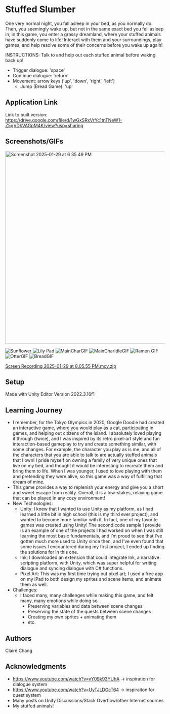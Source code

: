 # Stuffed Slumber

One very normal night, you fall asleep in your bed, as you normally do. Then, you seemingly wake up, but not in the same exact bed you fell asleep in; in this game, you enter a grassy dreamland, where your stuffed animals have suddenly come to life! Interact with them and your surroundings, play games, and help resolve some of their concerns before you wake up again! 

INSTRUCTIONS:
Talk to and help out each stuffed animal before waking back up!
* Trigger dialogue: 'space'
* Continue dialogue: 'return'
* Movement: arrow keys ('up', 'down', 'right', 'left')
     * Jump (Bread Game): 'up'
 
## Application Link
Link to built version: https://drive.google.com/file/d/1wGxSRxVrYc1tnTNeW1-Z5gVDkVAGpM4K/view?usp=sharing

## Screenshots/GIFs
<img width="606" alt="Screenshot 2025-01-29 at 6 35 49 PM" src="https://github.com/user-attachments/assets/4c171ed6-0228-4ab5-add2-cb0158e19733" />

![Sunflower](https://github.com/user-attachments/assets/c1b7a77a-816c-479d-9cda-d724ffe7af72)
![Lily Pad](https://github.com/user-attachments/assets/d6c292a4-af42-4db6-9291-84edd9686c38)
![MainCharGIF](https://github.com/user-attachments/assets/a6573265-c38d-4414-a067-c9635e634204)
![MainCharIdleGIF](https://github.com/user-attachments/assets/929e0b4d-0edc-4412-a68d-2200d5613411)
![Ramen GIF](https://github.com/user-attachments/assets/2226fee2-e330-4f4c-a36f-e91197bdeb68)
![OtterGIF](https://github.com/user-attachments/assets/15ea8b42-0527-4928-a2b6-450caaeead74)
![BreadGIF](https://github.com/user-attachments/assets/47022d27-4f26-4983-9bf7-5ff10846e474)

[Screen Recording 2025-01-29 at 8.05.55 PM.mov.zip](https://github.com/user-attachments/files/18596062/Screen.Recording.2025-01-29.at.8.05.55.PM.mov.zip)



## Setup
Made with Unity Editor Version 2022.3.16f1

## Learning Journey

* I remember, for the Tokyo Olympics in 2020, Google Doodle had created an interactive game, where you would play as a cat, participating in games, and helping out citizens of the island. I absolutely loved playing it through (twice), and I was inspired by its retro pixel-art style and fun interaction-based gameplay to try and create something similar, with some changes. For example, the character you play as is me, and all of the characters that you are able to talk to are actually stuffed animals that I own! I pride myself on owning a family of very unique ones that live on my bed, and thought it would be interesting to recreate them and bring them to life. When I was younger, I used to love playing with them and pretending they were alive, so this game was a way of fulfilling that dream of mine.
* This game provides a way to replenish your energy and give you a short and sweet escape from reality. Overall, it is a low-stakes, relaxing game that can be played in any cozy environment!
* New Technologies:
    * Unity: I knew that I wanted to use Unity as my platform, as I had learned a little bit in high school (this is my third ever project), and wanted to become more familiar with it. In fact, one of my favorite games was created using Unity! The second code sample I provide is an example of one of the projects I had worked on when I was still learning the most basic fundamentals, and I’m proud to see that I’ve gotten much more used to Unity since then, and I’ve even found that some issues I encountered during my first project, I ended up finding the solutions for in this one.     
    * Ink: I downloaded an extension that could integrate Ink, a narrative scripting platform, with Unity, which was super helpful for writing dialogue and syncing dialogue with C# functions. 
    * Pixel Art: This was my first time trying out pixel art; I used a free app on my iPad to both design my sprites and scene items, and animate them as well. 
* Challenges:
   *  I faced many, many challenges while making this game, and felt many, many emotions while doing so. 
      * Preserving variables and data between scene changes 
      * Preserving the state of the quests between scene changes
      * Creating my own sprites + animating them
      * etc.

## Authors
Claire Chang


## Acknowledgments
* https://www.youtube.com/watch?v=vY0Sk93YUhA -> inspiration for dialogue system
* https://www.youtube.com/watch?v=UyTJLDGcT64 -> inspiraiton for quest system
* Many posts on Unity Discussions/Stack Overflow/other Internet sources
* My stuffed animals!

